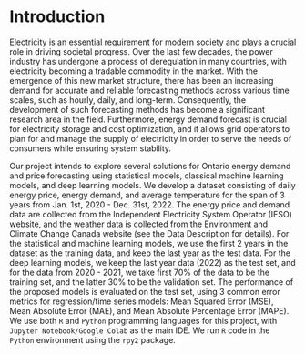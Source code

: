 # Introduction

Electricity is an essential requirement for modern society and plays a crucial role in driving societal progress. Over the last few decades, the power industry has undergone a process of deregulation in many countries, with electricity becoming a tradable commodity in the market. With the emergence of this new market structure, there has been an increasing demand for accurate and reliable forecasting methods across various time scales, such as hourly, daily, and long-term. Consequently, the development of such forecasting methods has become a significant research area in the field. Furthermore, energy demand forecast is crucial for electricity storage and cost optimization, and it allows grid operators to plan for and manage the supply of electricity in order to serve the needs of consumers while ensuring system stability.

Our project intends to explore several solutions for Ontario energy demand and price forecasting using statistical models, classical machine learning models, and deep learning models. We develop a dataset consisting of daily energy price, energy demand, and average temperature for the span of 3 years from Jan. 1st, 2020 - Dec. 31st, 2022. The energy price and demand data are collected from the Independent Electricity System Operator (IESO) website, and the weather data is collected from the Environment and Climate Change Canada website (see the Data Description for details). For the statistical and machine learning models, we use the first 2 years in the dataset as the training data, and keep the last year as the test data. For the deep learning models, we keep the last year data (2022) as the test set, and for the data from 2020 - 2021, we take first 70% of the data to be the training set, and the latter 30% to be the validation set. The performance of the proposed models is evaluated on the test set, using 3 common error metrics for regression/time series models: Mean Squared Error (MSE), Mean Absolute Error (MAE), and Mean Absolute Percentage Error (MAPE). We use both <code>R</code> and <code>Python</code> programming languages for this project, with <code>Jupyter Notebook/Google Colab</code> as the main IDE. We run <code>R</code> code in the <code>Python</code> environment using the <code>rpy2</code> package.
